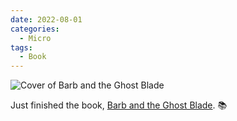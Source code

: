 ```yaml
---
date: 2022-08-01
categories:
  - Micro
tags:
  - Book
---
```


![Cover of Barb and the Ghost Blade](https://i.gr-assets.com/images/S/compressed.photo.goodreads.com/books/1651710858l/58437792.jpg)

Just finished the book, [Barb and the Ghost Blade](https://www.goodreads.com/review/show/4888116658?utm_medium=api&utm_source=rss). 📚